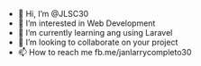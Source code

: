 - 👋 Hi, I’m @JLSC30
- 👀 I’m interested in Web Development
- 🌱 I’m currently learning ang using Laravel
- 💞️ I’m looking to collaborate on your project
- 📫 How to reach me fb.me/janlarrycompleto30

<!---
JLSC30/JLSC30 is a ✨ special ✨ repository because its `README.md` (this file) appears on your GitHub profile.
You can click the Preview link to take a look at your changes.
--->
